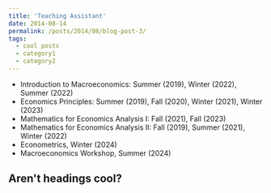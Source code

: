 ```yaml
---
title: 'Teaching Assistant'
date: 2014-08-14
permalink: /posts/2014/08/blog-post-3/
tags:
  - cool posts
  - category1
  - category2
---
```




* Introduction to Macroeconomics:  Summer (2019), Winter (2022), Summer (2022)
* Economics Principles:  Summer (2019), Fall (2020), Winter (2021), Winter (2023) 
* Mathematics for Economics Analysis I: Fall (2021), Fall (2023)    
* Mathematics for Economics Analysis II: Fall (2019), Summer (2021),  Winter (2022) 
* Econometrics, Winter (2024) 
* Macroeconomics Workshop, Summer (2024) 

Aren't headings cool?
------
